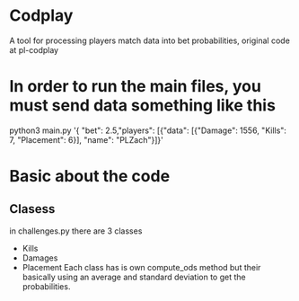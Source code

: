 # Codplay
A tool for processing players match data into bet probabilities, original code at pl-codplay

# In order to run the main files, you must send data something like this
python3 main.py '{ "bet": 2.5,"players": [{"data": [{"Damage": 1556, "Kills": 7, "Placement": 6}], "name": "PLZach"}]}'

# Basic about the code
## Clasess
in challenges.py there are 3 classes
- Kills
- Damages
- Placement
Each class has is own compute_ods method but their basically using an average and standard deviation to get the probabilities.
